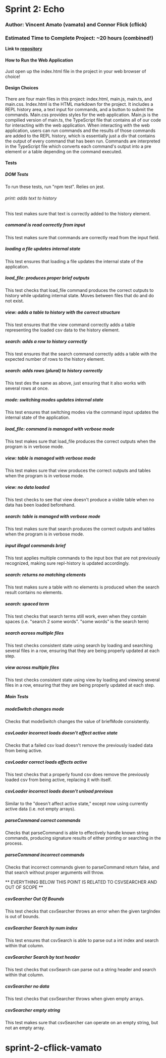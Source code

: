# Sprint 2: Echo

### Author: Vincent Amato (vamato) and Connor Flick (cflick)

### Estimated Time to Complete Project: ~20 hours (combined!)

**Link to [repository](https://github.com/cs0320-s2023/sprint-2-cflick-vamato)**

#### How to Run the Web Application

Just open up the index.html file in the project in your web browser of choice!

#### Design Choices

There are four main files in this project: index.html, main.js, main.ts, and main.css. Index.html is the HTML markdown for the project. It includes a REPL history area, a text input for commands, and a button to submit the commands. Main.css provides styles for the web application. Main.js is the compilied version of main.ts, the TypeScript file that contains all of our code for interacting with the web application. When interacting with the web application, users can run commands and the results of those commands are added to the REPL history, which is essentially just a div that contains the output of every command that has been run. Commands are interpreted in the TypeScript file which converts each command's output into a pre element or a table depending on the command executed.

#### Tests

##### DOM Tests

To run these tests, run "npm test". Relies on jest.

###### print: adds text to history

This test makes sure that text is correctly added to the history element.

##### command is read correctly from input

This test makes sure that commands are correctly read from the input field.

##### loading a file updates internal state

This test ensures that loading a file updates the internal state of the application.

##### load_file: produces proper brief outputs

This test checks that load_file command produces the correct outputs to history while updating internal state. Moves between files that do and do not exist.

##### view: adds a table to history with the correct structure

This test ensures that the view command correctly adds a table representing the loaded csv data to the history element.

##### search: adds a row to history correctly

This test ensures that the search command correctly adds a table with the expected number of rows to the history element.

##### search: adds rows (plural) to history correctly

This test des the same as above, just ensuring that it also works with several rows at once.

##### mode: switching modes updates internal state

This test ensures that switching modes via the command input updates the internal state of the application.

##### load_file: command is managed with verbose mode

This test makes sure that load_file produces the correct outputs when the program is in verbose mode.

##### view: table is managed with verbose mode

This test makes sure that view produces the correct outputs and tables when the program is in verbose mode.

##### view: no data loaded

This test checks to see that view doesn't produce a visble table when no data has been loaded beforehand.

##### search: table is managed with verbose mode

This test makes sure that search produces the correct outputs and tables when the program is in verbose mode.

##### input illegal commands brief

This test applies multiple commands to the input box that are not previously recognized, making sure repl-history is updated accordingly.

##### search: returns no matching elements

This test makes sure a table with no elements is produced when the search result contains no elements.

##### search: spaced term

This test checks that search terms still work, even when they contain spaces (i.e. "search 2 some words". "some words" is the search term)

##### search across multiple files

This test checks consistent state using search by loading and searching several files in a row, ensuring that they are being properly updated at each step.

##### view across multiple files

This test checks consistent state using view by loading and viewing several files in a row, ensuring that they are being properly updated at each step.

##### Main Tests

##### modeSwitch changes mode

Checks that modeSwitch changes the value of briefMode consistently.

##### csvLoader incorrect loads doesn't affect active state

Checks that a failed csv load doesn't remove the previously loaded data from being active. 

##### csvLoader correct loads affects active

This test checks that a properly found csv does remove the previously loaded csv from being active, replacing it with itself.

##### csvLoader incorrect loads doesn't unload previous

Similar to the "doesn't affect active state," except now using currently active data (i.e. not empty arrays). 

##### parseCommand correct commands

Checks that parseCommand is able to effectively handle known string commands, producing signature results of either printing or searching in the process.

##### parseCommand incorrect commands

Checks that incorrect commands given to parseCommand return false, and that search without proper arguments will throw.

** EVERYTHING BELOW THIS POINT IS RELATED TO CSVSEARCHER AND OUT OF SCOPE **

##### csvSearcher Out Of Bounds

This test checks that csvSearcher throws an error when the given targIndex is out of bounds.

##### csvSearcher Search by num index

This test ensures that csvSearch is able to parse out a int index and search within that column.

##### csvSearcher Search by text header

This test checks that csvSearch can parse out a string header and search within that column.

##### csvSearcher no data

This test checks that csvSearcher throws when given empty arrays.

##### csvSearcher empty string

This test makes sure that csvSearcher can operate on an empty string, but not an empty array.
# sprint-2-cflick-vamato
